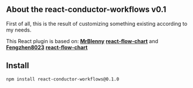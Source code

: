 ## About the react-conductor-workflows v0.1

First of all, this is the result of customizing something existing according to my needs.

This React plugin is based on:
 **[MrBlenny](https://github.com/MrBlenny)**  **[react-flow-chart](<https://github.com/MrBlenny/react-flow-chart>)**
 and
 **[Fengzhen8023](https://github.com/Fengzhen8023)**  **[react-flow-chart](<https://github.com/Fengzhen8023/react-workflowt>)**

## Install

```shell
npm install react-conductor-workflows@0.1.0
```
